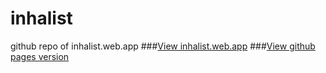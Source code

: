 # inhalist
github repo of inhalist.web.app
###[View inhalist.web.app](https://inhalist.web.app)
###[View github pages version](https://random-jordan.github.io/inhalist)
